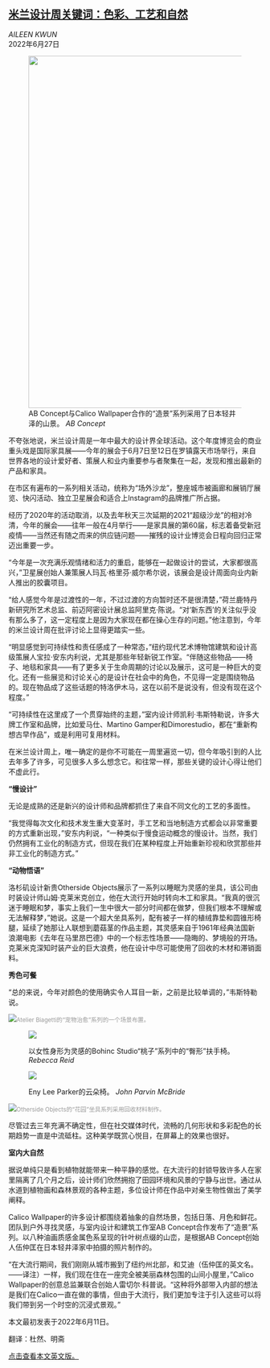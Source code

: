 <!--1659317822000-->
[米兰设计周关键词：色彩、工艺和自然](https://cn.nytimes.com/style/20220627/milan-design-week/)
------

<address>AILEEN KWUN</address><time pudate="2022-08-01 09:04:50" datetime="2022-08-01 09:04:50">2022年6月27日</time><figure><img src="https://images.weserv.nl/?url=static01.nyt.com/images/2022/06/11/fashion/cn-11SALONE-ROUNDUP10-copy/cn-11SALONE-ROUNDUP10-copy-master1050-v2.jpg" width="1050" height="700"><figcaption>AB Concept与Calico Wallpaper合作的“造景”系列采用了日本轻井泽的山景。 <cite>AB Concept</cite></figcaption></figure><section><p>不夸张地说，米兰设计周是一年中最大的设计界全球活动。这个年度博览会的商业重头戏是国际家具展——今年的展会于6月7日至12日在罗镇露天市场举行，来自世界各地的设计爱好者、策展人和业内重要参与者聚集在一起，发现和推出最新的产品和家具。</p><p>在市区有遍布的一系列相关活动，统称为“场外沙龙”，整座城市被画廊和展销厅展览、快闪活动、独立卫星展会和适合上Instagram的品牌推广所占据。</p><p>经历了2020年的活动取消，以及去年秋天三次延期的2021“超级沙龙”的相对冷清，今年的展会——往年一般在4月举行——是家具展的第60届，标志着备受新冠疫情——当然还有随之而来的供应链问题——摧残的设计业博览会日程向回归正常迈出重要一步。</p><p>“今年是一次充满乐观情绪和活力的重启，能够在一起做设计的尝试，大家都很高兴，”卫星展创始人兼策展人玛瓦·格里芬·威尔希尔说，该展会是设计周面向业内新人推出的胶囊项目。</p><p>“给人感觉今年是过渡性的一年，不过过渡的方向暂时还不是很清楚，”荷兰鹿特丹新研究所艺术总监、前迈阿密设计展总监阿里克·陈说。“对‘新东西’的关注似乎没有那么多了，这一定程度上是因为大家现在都在操心生存的问题。”他注意到，今年的米兰设计周在批评讨论上显得更踏实一些。</p><p>“明显感觉到可持续性和责任感成了一种常态，”纽约现代艺术博物馆建筑和设计高级策展人宝拉·安东内利说，尤其是那些年轻新锐工作室。“伴随这些物品——椅子、地毯和家具——有了更多关于生命周期的讨论以及展示，这可是一种巨大的变化。还有一些展览和讨论关心的是设计在社会中的角色，不见得一定是围绕物品的。现在物品成了这些话题的特洛伊木马，这在以前不是说没有，但没有现在这个程度。”</p><p>“可持续性在这里成了一个贯穿始终的主题，”室内设计师凯利·韦斯特勒说，许多大牌工作室和品牌，比如爱马仕、Martino Gamper和Dimorestudio，都在“重新构想古早作品”，或是利用可复用材料。</p><p>在米兰设计周上，唯一确定的是你不可能在一周里遍览一切，但今年吸引到的人比去年多了许多，可见很多人多么想念它。和往常一样，那些关键的设计心得让他们不虚此行。</p><p><b>“慢设计”</b></p><p>无论是成熟的还是新兴的设计师和品牌都抓住了来自不同文化的工艺的多面性。</p><p>“我觉得每次文化和技术发生重大变革时，手工艺和当地制造方式都会以非常重要的方式重新出现，”安东内利说，“一种类似于慢食运动概念的慢设计。当然，我们仍然拥有工业化的制造方式，但现在我们在某种程度上开始重新珍视和欣赏那些并非工业化的制造方式。”</p><p><b>“动物悟语”</b></p><p>洛杉矶设计新贵Otherside Objects展示了一系列以睡眠为灵感的坐具，该公司由时装设计师山姆·克莱米克创立，他在大流行开始时转向木工和家具。“我真的很沉迷于睡眠和梦，事实上我们一生中很大一部分时间都在做梦，但我们根本不理解或无法解释梦，”她说。这是一个超大坐具系列，配有被子一样的植绒靠垫和圆锥形椅腿，延续了她那让人联想到蘑菇茎的作品主题，其灵感来自于1961年经典法国新浪潮电影《去年在马里昂巴德》中的一个标志性场景——隐晦的、梦境般的开场。克莱米克深知时装产业的巨大浪费，他在设计中尽可能使用了回收的木材和滞销面料。</p><p><b>秀色可餐</b></p><p>“总的来说，今年对颜色的使用确实令人耳目一新，之前是比较单调的，”韦斯特勒说。</p><p><img src="https://images.weserv.nl/?url=static01.nyt.com/images/2022/06/12/fashion/12SALONE-ROUNDUP1/merlin_208299378_5f74ea3d-518a-4b11-8ad1-8689f3e6c5ed-master1050.jpg"><small style="color: #999;">Atelier Biagetti的“宠物治愈”系列的一个场景布置。</small></p><p><figure><img src="https://images.weserv.nl/?url=static01.nyt.com/images/2022/06/11/fashion/11SALONE-ROUNDUP11/11SALONE-ROUNDUP11-jumbo.jpg"></p><figcaption>以女性身形为灵感的Bohinc Studio“桃子”系列中的“臀形”扶手椅。 <cite>Rebecca Reid</cite></figcaption></figure><p><figure><img src="https://images.weserv.nl/?url=static01.nyt.com/images/2022/06/11/fashion/11SALONE-ROUNDUP12/11SALONE-ROUNDUP12-jumbo.jpg"></p><figcaption>Eny Lee Parker的云朵椅。 <cite>John Parvin McBride</cite></figcaption></figure><p><img src="https://images.weserv.nl/?url=static01.nyt.com/images/2022/06/11/fashion/11SALONE-ROUNDUP13/11SALONE-ROUNDUP13-master1050.jpg"><small style="color: #999;">Otherside Objects的“花园”坐具系列采用回收材料制作。</small></p><p>尽管过去三年充满不确定性，但在社交媒体时代，流畅的几何形状和多彩配色的长期趋势一直是中流砥柱。这种美学既赏心悦目，在屏幕上的效果也很好。</p><p><b>室内大自然</b></p><p>据说单纯只是看到植物就能带来一种平静的感觉。在大流行的封锁导致许多人在家里隔离了几个月之后，设计师们欣然拥抱了田园环境和风景的宁静与出世。通过从水道到植物画和森林景观的各种主题，多位设计师在作品中对亲生物性做出了美学阐释。</p><p>Calico Wallpaper的许多设计都围绕着抽象的自然场景，包括日落、月色和鲜花。团队到户外寻找灵感，与室内设计和建筑工作室AB Concept合作发布了“造景”系列。以八种油画质感金属色系呈现的针叶树点缀的山峦，是根据AB Concept创始人伍仲匡在日本轻井泽家中拍摄的照片制作的。</p><p>“在大流行期间，我们刚刚从城市搬到了纽约州北部，和艾迪（伍仲匡的英文名。——译注）一样，我们现在住在一座完全被美丽森林包围的山间小屋里，”Calico Wallpaper的创意总监兼联合创始人雷切尔·科普说。“这种将外部带入内部的想法是我们在Calico一直在做的事情，但由于大流行，我们更加专注于引入这些可以将我们带到另一个时空的沉浸式景观。”</p></section><footer><p>本文最初发表于2022年6月11日。</p><p>翻译：杜然、明斋</p><p><a rel="nofollow" target="_blank" href="https://www.nytimes.com/2022/06/11/style/milan-design-week.html">点击查看本文英文版。</a></p></footer>
